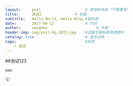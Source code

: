 ```yaml
---
layout:     post                    # 使用的布局（不需要改）
title:      测试2               # 标题 
subtitle:   Hello World, Hello Blog #副标题
date:       2017-09-12              # 时间
author:     sengoku                      # 作者
header-img: img/post-bg-2015.jpg    #这篇文章标题背景图片
catalog: true                       # 是否归档
tags:                               #标签
    - 测试
---
```


##测试123
```
aaa
```
'c'
